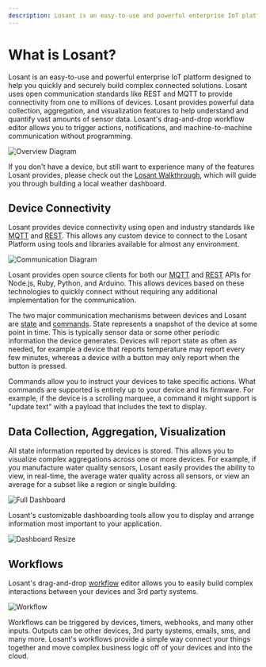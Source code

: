 ```yaml
---
description: Losant is an easy-to-use and powerful enterprise IoT platform designed to help you quickly and securely build complex connected solutions.
---
```


# What is Losant?

Losant is an easy-to-use and powerful enterprise IoT platform designed to help you quickly and securely build complex connected solutions. Losant uses open communication standards like REST and MQTT to provide connectivity from one to millions of devices. Losant provides powerful data collection, aggregation, and visualization features to help understand and quantify vast amounts of sensor data. Losant's drag-and-drop workflow editor allows you to trigger actions, notifications, and machine-to-machine communication without programming.

![Overview Diagram](/images/getting-started/overview-diagram.png "Overview Diagram")

If you don't have a device, but still want to experience many of the features Losant provides, please check out the [Losant Walkthrough](/getting-started/walkthrough/), which will guide you through building a local weather dashboard.

## Device Connectivity

Losant provides device connectivity using open and industry standards like [MQTT](/mqtt/overview/) and [REST](/rest-api/overview/). This allows any custom device to connect to the Losant Platform using tools and libraries available for almost any environment.

![Communication Diagram](/images/getting-started/communication-diagram.png "Communication Diagram")

Losant provides open source clients for both our [MQTT](/mqtt/overview/) and [REST](/rest-api/overview/) APIs for Node.js, Ruby, Python, and Arduino. This allows devices based on these technologies to quickly connect without requiring any additional implementation for the communication.

The two major communication mechanisms between devices and Losant are [state](/devices/state/) and [commands](/devices/commands/). State represents a snapshot of the device at some point in time. This is typically sensor data or some other periodic information the device generates. Devices will report state as often as needed, for example a device that reports temperature may report every few minutes, whereas a device with a button may only report when the button is pressed.

Commands allow you to instruct your devices to take specific actions. What commands are supported is entirely up to your device and its firmware. For example, if the device is a scrolling marquee, a command it might support is "update text" with a payload that includes the text to display.

## Data Collection, Aggregation, Visualization

All state information reported by devices is stored. This allows you to visualize complex aggregations across one or more devices. For example, if you manufacture water quality sensors, Losant easily provides the ability to view, in real-time, the average water quality across all sensors, or view an average for a subset like a region or single building.

![Full Dashboard](/images/getting-started/dashboard-full.png "Full Dashboard")

Losant's customizable dashboarding tools allow you to display and arrange information most important to your application.

![Dashboard Resize](/images/getting-started/dashboard-resize.gif "Dashboard Resize")

## Workflows

Losant's drag-and-drop [workflow](/workflows/overview/) editor allows you to easily build complex interactions between your devices and 3rd party systems.

![Workflow](/images/getting-started/workflow.png "Workflow")

Workflows can be triggered by devices, timers, webhooks, and many other inputs. Outputs can be other devices, 3rd party systems, emails, sms, and many more. Losant's workflows provide a simple way connect your things together and move complex business logic off of your devices and into the cloud.
